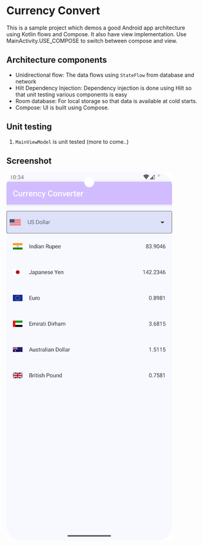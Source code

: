 # Currency Convert

This is a sample project which demos a good Android app architecture using Kotlin flows and Compose. It also have view implementation. Use MainActivity.USE_COMPOSE to switch between compose and view.

## Architecture components

* Unidirectional flow: The data flows using `StateFlow` from database and network
* Hilt Dependency Injection: Dependency injection is done using Hilt so that unit testing various components is easy
* Room database: For local storage so that data is available at cold starts.
* Compose: UI is built using Compose.

## Unit testing

1. `MainViewModel` is unit tested (more to come..)

## Screenshot
![Screenshot](resources/screenshot.png)